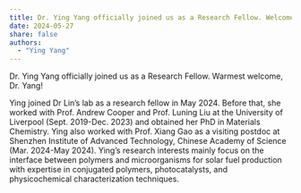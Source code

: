 ```yaml
---
title: Dr. Ying Yang officially joined us as a Research Fellow. Welcome!
date: 2024-05-27
share: false
authors:
  - "Ying Yang"
---
```


Dr. Ying Yang officially joined us as a Research Fellow. Warmest welcome, Dr. Yang!

<!--more-->

Ying joined Dr Lin’s lab as a research fellow in May 2024. Before that, she worked with Prof. Andrew Cooper and Prof. Luning Liu at the University of Liverpool (Sept. 2019-Dec. 2023) and obtained her PhD in Materials Chemistry. Ying also worked with Prof. Xiang Gao as a visiting postdoc at Shenzhen Institute of Advanced Technology, Chinese Academy of Science (Mar. 2024-May 2024). Ying’s research interests mainly focus on the interface between polymers and microorganisms for solar fuel production with expertise in conjugated polymers, photocatalysts, and physicochemical characterization techniques.
